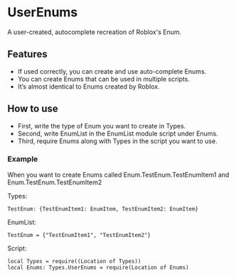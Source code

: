# UserEnums
A user-created, autocomplete recreation of Roblox's Enum.

## Features

- If used correctly, you can create and use auto-complete Enums.
- You can create Enums that can be used in multiple scripts.
- It’s almost identical to Enums created by Roblox.

## How to use

- First, write the type of Enum you want to create in Types.
- Second, write EnumList in the EnumList module script under Enums.
- Third, require Enums along with Types in the script you want to use.

### Example 

When you want to create Enums called Enum.TestEnum.TestEnumItem1 and Enum.TestEnum.TestEnumItem2

Types:
```
TestEnum: {TestEnumItem1: EnumItem, TestEnumItem2: EnumItem}
```

EnumList:
```
TestEnum = {"TestEnumItem1", "TestEnumItem2"}
```

Script:
```
local Types = require((Location of Types))
local Enums: Types.UserEnums = require(Location of Enums)
```

